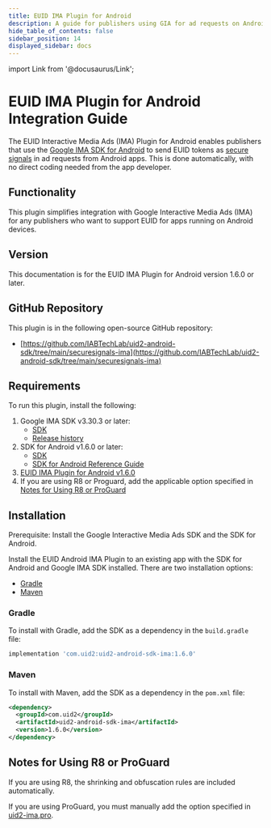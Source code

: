 ```yaml
---
title: EUID IMA Plugin for Android
description: A guide for publishers using GIA for ad requests on Android apps.
hide_table_of_contents: false
sidebar_position: 14
displayed_sidebar: docs
---
```


import Link from '@docusaurus/Link';

# EUID IMA Plugin for Android Integration Guide

The EUID Interactive Media Ads (IMA) Plugin for Android enables publishers that use the [Google IMA SDK for Android](https://developers.google.com/interactive-media-ads/docs/sdks/android/client-side) to send <Link href="../ref-info/glossary-uid#gl-euid-token">EUID tokens</Link> as [secure signals](https://support.google.com/admob/answer/11556288) in ad requests from Android apps. This is done automatically, with no direct coding needed from the app developer.

## Functionality

This plugin simplifies integration with Google Interactive Media Ads (IMA) for any publishers who want to support EUID for apps running on Android devices.

## Version

<!-- Updated 10 Sept 2024 -->

This documentation is for the EUID IMA Plugin for Android version 1.6.0 or later.

## GitHub Repository

This plugin is in the following open-source GitHub repository:

- [https://github.com/IABTechLab/uid2-android-sdk/tree/main/securesignals-ima](https://github.com/IABTechLab/uid2-android-sdk/tree/main/securesignals-ima)

## Requirements 

To run this plugin, install the following:

1. Google IMA SDK v3.30.3 or later:
   - [SDK](https://developers.google.com/interactive-media-ads/docs/sdks/android/client-side)
   - [Release history](https://developers.google.com/interactive-media-ads/docs/sdks/android/client-side/history)
1. SDK for Android v1.6.0 or later:
   - [SDK](https://central.sonatype.com/artifact/com.uid2/uid2-android-sdk)
   - [SDK for Android Reference Guide](../sdks/sdk-ref-android.md)
1. [EUID IMA Plugin for Android v1.6.0](https://central.sonatype.com/artifact/com.uid2/uid2-android-sdk-ima)
1. If you are using R8 or Proguard, add the applicable option specified in [Notes for Using R8 or ProGuard](#notes-for-using-r8-or-proguard)

## Installation

Prerequisite: Install the Google Interactive Media Ads SDK and the SDK for Android.

Install the EUID Android IMA Plugin to an existing app with the SDK for Android and Google IMA SDK installed. There are two installation options:

- [Gradle](#gradle)
- [Maven](#maven)


### Gradle 
To install with Gradle, add the SDK as a dependency in the `build.gradle` file:

```js
implementation 'com.uid2:uid2-android-sdk-ima:1.6.0'
```

### Maven

To install with Maven, add the SDK as a dependency in the `pom.xml` file:

``` xml
<dependency>
  <groupId>com.uid2</groupId>
  <artifactId>uid2-android-sdk-ima</artifactId>
  <version>1.6.0</version>
</dependency>
```

## Notes for Using R8 or ProGuard

If you are using R8, the shrinking and obfuscation rules are included automatically.

If you are using ProGuard, you must manually add the option specified in [uid2-ima.pro](https://github.com/IABTechLab/uid2-android-sdk/blob/main/securesignals-ima/uid2-ima.pro).
